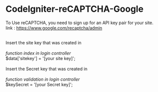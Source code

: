 # CodeIgniter-reCAPTCHA-Google
To Use reCAPTCHA, you need to sign up for an API key pair for your site.
<br> link : https://www.google.com/recaptcha/admin

<br>
Insert the site key that was created in <br><br>
  <i>function index in login controller</i><br>
  $data['sitekey']   = '[your site key]'; 
<br>
<br>
Insert the Secret key that was created in <br><br>
  <i>function validation in login controller</i><br>
  $keySecret = '[your Secret key]';
    
    
